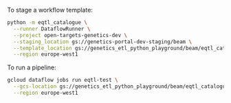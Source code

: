 To stage a workflow template:
```bash
python -m eqtl_catalogue \
  --runner DataflowRunner \
  --project open-targets-genetics-dev \
  --staging_location gs://genetics-portal-dev-staging/beam \
  --template_location gs://genetics_etl_python_playground/beam/eqtl_catalogue \
  --region europe-west1
```

To run a pipeline:
```bash
gcloud dataflow jobs run eqtl-test \
  --gcs-location gs://genetics_etl_python_playground/beam/eqtl_catalogue \
  --region europe-west1
```
